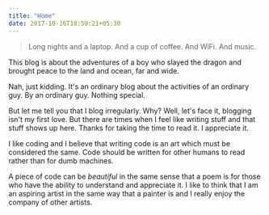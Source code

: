 ```yaml
---
title: "Home"
date: 2017-10-16T18:59:21+05:30
---
```


> Long nights and a laptop. And a cup of coffee. And WiFi. And music.

This blog is about the adventures of a boy who slayed the dragon and brought
peace to the land and ocean, far and wide.

Nah, just kidding. It's an ordinary blog about the activities of an ordinary
guy. By an ordinary guy. Nothing special.

But let me tell you that I blog irregularly. Why? Well, let's face it, blogging
isn't my first love. But there are times when I feel like writing stuff and
that stuff shows up here. Thanks for taking the time to read it. I appreciate
it.

I like coding and I believe that writing code is an art which must be
considered the same. Code should be written for other humans to read rather
than for dumb machines.

A piece of code can be _beautiful_ in the same sense that a poem is for those
who have the ability to understand and appreciate it. I like to think that I am
an aspiring artist in the same way that a painter is and I really enjoy the
company of other artists.
